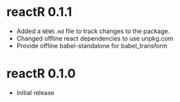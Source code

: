 # reactR 0.1.1

* Added a `NEWS.md` file to track changes to the package.
* Changed offline react dependencies to use unpkg.com
* Provide offline babel-standalone for babel_transform

# reactR 0.1.0

* Initial release



